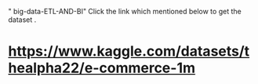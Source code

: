 " big-data-ETL-AND-BI" 
Click the link which mentioned below to get the dataset .
# https://www.kaggle.com/datasets/thealpha22/e-commerce-1m

